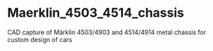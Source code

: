 # Maerklin_4503_4514_chassis
CAD capture of Märklin 4503/4903 and 4514/4914 metal chassis for custom design of cars

